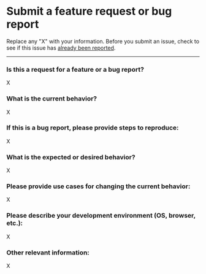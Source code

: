 # Submit a feature request or bug report

Replace any "X" with your information. Before you submit an issue,
check to see if this issue has [already been reported][1].

---

### Is this a request for a feature or a bug report?

X

### What is the current behavior?

X

### If this is a bug report, please provide steps to reproduce:

X

### What is the expected or desired behavior?

X

### Please provide use cases for changing the current behavior:

X

### Please describe your development environment (OS, browser, etc.):

X

### Other relevant information:

X

[1]: https://github.com/tylucaskelley/notepad/issues
